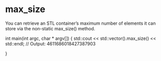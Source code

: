 # max_size

You can retrieve an STL container’s maximum number of elements it can
store via the non-static max_size() method.

int main(int argc, char * argv[])
 {
std::cout << std::vector<int>().max_size() << std::endl;
// Output: 4611686018427387903

}
